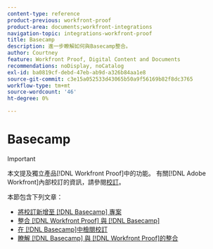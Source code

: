 ```yaml
---
content-type: reference
product-previous: workfront-proof
product-area: documents;workfront-integrations
navigation-topic: integrations-workfront-proof
title: Basecamp
description: 進一步瞭解如何與Basecamp整合。
author: Courtney
feature: Workfront Proof, Digital Content and Documents
recommendations: noDisplay, noCatalog
exl-id: ba0819cf-debd-47eb-ab9d-a326b84aa1e8
source-git-commit: c3e15a052533d43065b50a9f56169b82f8dc3765
workflow-type: tm+mt
source-wordcount: '46'
ht-degree: 0%

---
```


# Basecamp

>[!IMPORTANT]
>
>本文提及獨立產品[!DNL Workfront Proof]中的功能。 有關[!DNL Adobe Workfront]內部校訂的資訊，請參閱[校訂](../../../review-and-approve-work/proofing/proofing.md)。

本節包含下列文章：

* [將校訂新增至 [!DNL Basecamp] 專案](../../../workfront-proof/wp-integrations/basecamp/add-proof-to-basecamp-project.md)
* [整合 [!DNL Workfront Proof] 與 [!DNL Basecamp]](../../../workfront-proof/wp-integrations/basecamp/integrate-workfront-proof-with-basecamp.md)
* [在 [!DNL Basecamp]中檢閱校訂](../../../workfront-proof/wp-integrations/basecamp/review-proof-basecamp.md)
* [瞭解 [!DNL Basecamp] 與 [!DNL Workfront Proof]的整合](../../../workfront-proof/wp-integrations/basecamp/basecamp-integration-overview.md)
